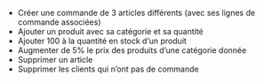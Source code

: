 - Créer une commande de 3 articles différents (avec ses lignes de commande associées)
- Ajouter un produit avec sa catégorie et sa quantité
- Ajouter 100 à la quantité en stock d‘un produit
- Augmenter de 5% le prix des produits d’une catégorie donnée
- Supprimer un article
- Supprimer les clients qui n’ont pas de commande